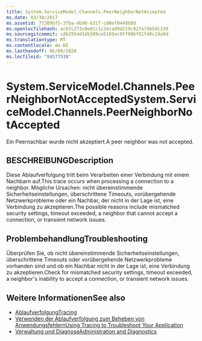 ```yaml
---
title: System.ServiceModel.Channels.PeerNeighborNotAccepted
ms.date: 03/30/2017
ms.assetid: 77309bf5-37ba-4b90-b31f-c00ef044db0d
ms.openlocfilehash: ac67c273c0e81c1c24cad9d219c82fa7db5dc330
ms.sourcegitcommit: cdb295dd1db589ce5169ac9ff096f01fd0c2da9d
ms.translationtype: MT
ms.contentlocale: de-DE
ms.lasthandoff: 06/09/2020
ms.locfileid: "84577538"
---
```

# <a name="systemservicemodelchannelspeerneighbornotaccepted"></a><span data-ttu-id="0404d-102">System.ServiceModel.Channels.PeerNeighborNotAccepted</span><span class="sxs-lookup"><span data-stu-id="0404d-102">System.ServiceModel.Channels.PeerNeighborNotAccepted</span></span>
<span data-ttu-id="0404d-103">Ein Peernachbar wurde nicht akzeptiert.</span><span class="sxs-lookup"><span data-stu-id="0404d-103">A peer neighbor was not accepted.</span></span>  
  
## <a name="description"></a><span data-ttu-id="0404d-104">BESCHREIBUNG</span><span class="sxs-lookup"><span data-stu-id="0404d-104">Description</span></span>  
 <span data-ttu-id="0404d-105">Diese Ablaufverfolgung tritt beim Verarbeiten einer Verbindung mit einem Nachbarn auf.</span><span class="sxs-lookup"><span data-stu-id="0404d-105">This trace occurs when processing a connection to a neighbor.</span></span> <span data-ttu-id="0404d-106">Mögliche Ursachen: nicht übereinstimmende Sicherheitseinstellungen, überschrittene Timeouts, vorübergehende Netzwerkprobleme oder ein Nachbar, der nicht in der Lage ist, eine Verbindung zu akzeptieren.</span><span class="sxs-lookup"><span data-stu-id="0404d-106">The possible reasons include mismatched security settings, timeout exceeded, a neighbor that cannot accept a connection, or transient network issues.</span></span>  
  
## <a name="troubleshooting"></a><span data-ttu-id="0404d-107">Problembehandlung</span><span class="sxs-lookup"><span data-stu-id="0404d-107">Troubleshooting</span></span>  
 <span data-ttu-id="0404d-108">Überprüfen Sie, ob nicht übereinstimmende Sicherheitseinstellungen, überschrittene Timeouts oder vorübergehende Netzwerkprobleme vorhanden sind und ob ein Nachbar nicht in der Lage ist, eine Verbindung zu akzeptieren.</span><span class="sxs-lookup"><span data-stu-id="0404d-108">Check for mismatched security settings, timeout exceeded, a neighbor's inability to accept a connection, or transient network issues.</span></span>  
  
## <a name="see-also"></a><span data-ttu-id="0404d-109">Weitere Informationen</span><span class="sxs-lookup"><span data-stu-id="0404d-109">See also</span></span>

- [<span data-ttu-id="0404d-110">Ablaufverfolgung</span><span class="sxs-lookup"><span data-stu-id="0404d-110">Tracing</span></span>](index.md)
- [<span data-ttu-id="0404d-111">Verwenden der Ablaufverfolgung zum Beheben von Anwendungsfehlern</span><span class="sxs-lookup"><span data-stu-id="0404d-111">Using Tracing to Troubleshoot Your Application</span></span>](using-tracing-to-troubleshoot-your-application.md)
- [<span data-ttu-id="0404d-112">Verwaltung und Diagnose</span><span class="sxs-lookup"><span data-stu-id="0404d-112">Administration and Diagnostics</span></span>](../index.md)
